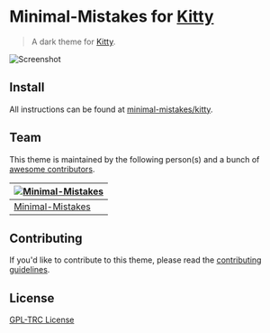 # Minimal-Mistakes for [Kitty](https://sw.kovidgoyal.net/kitty/)

> A dark theme for [Kitty](https://sw.kovidgoyal.net/kitty/).

![Screenshot](https://raw.githubusercontent.com/minimal-mistakes/kitty/master/screenshot.png)

## Install

All instructions can be found at [minimal-mistakes/kitty](https://minimal-mistakes.xyz/apps/terminals/vscode).

## Team

This theme is maintained by the following person(s) and a bunch of [awesome contributors](https://github.com/minimal-mistakes/kitty/graphs/contributors).

| [![Minimal-Mistakes](https://avatars.githubusercontent.com/u/99121492?s=125)](https://github.com/Minimal-Mistakes) |
| ------------------------------------------------------------------------------------------------------------------ |
| [Minimal-Mistakes](https://github.com/Minimal-Mistakes)                                                            |

## Contributing

If you'd like to contribute to this theme, please read the [contributing guidelines](./.github/CONTRIBUTING.md).

## License

[GPL-TRC License](./LICENSE)
